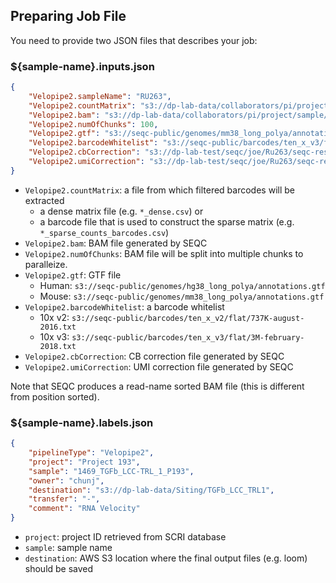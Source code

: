 ## Preparing Job File

You need to provide two JSON files that describes your job:

### ${sample-name}.inputs.json

```json
{
    "Velopipe2.sampleName": "RU263",
    "Velopipe2.countMatrix": "s3://dp-lab-data/collaborators/pi/project/sample/..._dense.csv",
    "Velopipe2.bam": "s3://dp-lab-data/collaborators/pi/project/sample/..._Aligned.out.sorted.bam",
    "Velopipe2.numOfChunks": 100,
    "Velopipe2.gtf": "s3://seqc-public/genomes/mm38_long_polya/annotations.gtf",
    "Velopipe2.barcodeWhitelist": "s3://seqc-public/barcodes/ten_x_v3/flat/3M-february-2018.txt",
    "Velopipe2.cbCorrection": "s3://dp-lab-test/seqc/joe/Ru263/seqc-results-v2/941_Ru263_IGO_09507_10_cb-correction.csv.gz",
    "Velopipe2.umiCorrection": "s3://dp-lab-test/seqc/joe/Ru263/seqc-results-v2/941_Ru263_IGO_09507_10_umi-correction.csv.gz"
}
```

- `Velopipe2.countMatrix`: a file from which filtered barcodes will be extracted
  - a dense matrix file (e.g. `*_dense.csv`) or
  - a barcode file that is used to construct the sparse matrix (e.g. `*_sparse_counts_barcodes.csv`)
- `Velopipe2.bam`: BAM file generated by SEQC
- `Velopipe2.numOfChunks`: BAM file will be split into multiple chunks to paralleize.
- `Velopipe2.gtf`: GTF file
  - Human: `s3://seqc-public/genomes/hg38_long_polya/annotations.gtf`
  - Mouse: `s3://seqc-public/genomes/mm38_long_polya/annotations.gtf`
- `Velopipe2.barcodeWhitelist`: a barcode whitelist
  - 10x v2: `s3://seqc-public/barcodes/ten_x_v2/flat/737K-august-2016.txt`
  - 10x v3: `s3://seqc-public/barcodes/ten_x_v3/flat/3M-february-2018.txt`
- `Velopipe2.cbCorrection`: CB correction file generated by SEQC
- `Velopipe2.umiCorrection`: UMI correction file generated by SEQC

Note that SEQC produces a read-name sorted BAM file (this is different from position sorted).

### ${sample-name}.labels.json

```json
{
    "pipelineType": "Velopipe2",
    "project": "Project 193",
    "sample": "1469_TGFb_LCC-TRL_1_P193",
    "owner": "chunj",
    "destination": "s3://dp-lab-data/Siting/TGFb_LCC_TRL1",
    "transfer": "-",
    "comment": "RNA Velocity"
}
```

- `project`: project ID retrieved from SCRI database
- `sample`: sample name
- `destination`: AWS S3 location where the final output files (e.g. loom) should be saved
